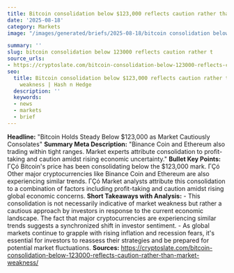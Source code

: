 ```yaml
---
title: Bitcoin consolidation below $123,000 reflects caution rather than market weakness
date: '2025-08-18'
category: Markets
image: "/images/generated/briefs/2025-08-18/bitcoin consolidation below 123000 reflects caution rather t.jpg"

summary: ''
slug: bitcoin consolidation below 123000 reflects caution rather t
source_urls:
- https://cryptoslate.com/bitcoin-consolidation-below-123000-reflects-caution-rather-than-market-weakness/
seo:
  title: Bitcoin consolidation below $123,000 reflects caution rather than market
    weakness | Hash n Hedge
  description: ''
  keywords:
  - news
  - markets
  - brief
---
```


**Headline:**  "Bitcoin Holds Steady Below $123,000 as Market Cautiously Consolates"  **Summary Meta Description:** "Binance Coin and Ethereum also trading within tight ranges. Market experts attribute consolidation to profit-taking and caution amidst rising economic uncertainty."  **Bullet Key Points:**  ΓÇó Bitcoin's price has been consolidating below the $123,000 mark. ΓÇó Other major cryptocurrencies like Binance Coin and Ethereum are also experiencing similar trends. ΓÇó Market analysts attribute this consolidation to a combination of factors including profit-taking and caution amidst rising global economic concerns.  **Short Takeaways with Analysis:**   - This consolidation is not necessarily indicative of market weakness but rather a cautious approach by investors in response to the current economic landscape. The fact that major cryptocurrencies are experiencing similar trends suggests a synchronized shift in investor sentiment. - As global markets continue to grapple with rising inflation and recession fears, it's essential for investors to reassess their strategies and be prepared for potential market fluctuations.  **Sources:** https://cryptoslate.com/bitcoin-consolidation-below-123000-reflects-caution-rather-than-market-weakness/ 

